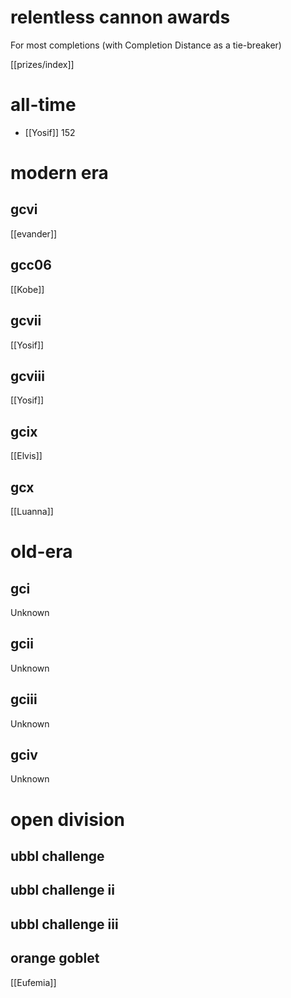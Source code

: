 # relentless cannon awards

For most completions (with Completion Distance as a tie-breaker)

[[prizes/index]]

# all-time

* [[Yosif]] 152

# modern era

## gcvi

[[evander]]

## gcc06

[[Kobe]]

## gcvii

[[Yosif]]

## gcviii

[[Yosif]]

## gcix

[[Elvis]]

## gcx

[[Luanna]]

# old-era

## gci

Unknown

## gcii

Unknown

## gciii

Unknown

## gciv

Unknown

# open division

## ubbl challenge

## ubbl challenge ii

## ubbl challenge iii

## orange goblet

[[Eufemia]]